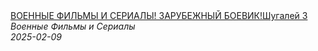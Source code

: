<!--2025-02-09 13:00:20-->
<div class="yb">
  <a class="nodecor" href="/posts.html?filmy/voennye_filmy_i_serialy_zarubejnyj_boevik_shugalej_3">
    <img class="preview" data-videoid="IO46X7oZnrE" src="https://i2.ytimg.com/vi/IO46X7oZnrE/hqdefault.jpg" align="middle" alt="">
  </a>
  <div class="inlbl text">
    <a class="nodecor" href="/posts.html?filmy/voennye_filmy_i_serialy_zarubejnyj_boevik_shugalej_3">ВОЕННЫЕ ФИЛЬМЫ И СЕРИАЛЫ! ЗАРУБЕЖНЫЙ БОЕВИК!Шугалей 3</a><br>
    <i class="smaller2">Военные Фильмы и Сериалы</i><br>
    <i class="smaller3">2025-02-09</i>
  </div>
</div>
